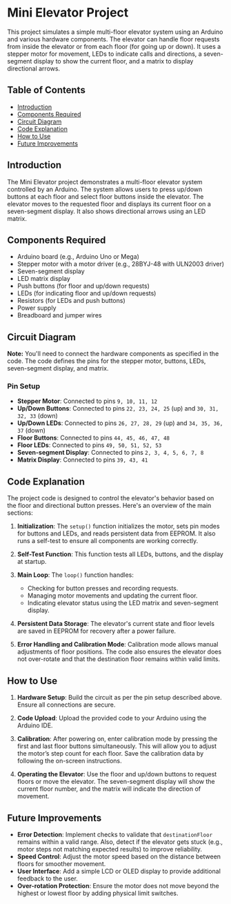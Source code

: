 
# Mini Elevator Project

This project simulates a simple multi-floor elevator system using an Arduino and various hardware components. The elevator can handle floor requests from inside the elevator or from each floor (for going up or down). It uses a stepper motor for movement, LEDs to indicate calls and directions, a seven-segment display to show the current floor, and a matrix to display directional arrows.

## Table of Contents
- [Introduction](#introduction)
- [Components Required](#components-required)
- [Circuit Diagram](#circuit-diagram)
- [Code Explanation](#code-explanation)
- [How to Use](#how-to-use)
- [Future Improvements](#future-improvements)

## Introduction
The Mini Elevator project demonstrates a multi-floor elevator system controlled by an Arduino. The system allows users to press up/down buttons at each floor and select floor buttons inside the elevator. The elevator moves to the requested floor and displays its current floor on a seven-segment display. It also shows directional arrows using an LED matrix.

## Components Required
- Arduino board (e.g., Arduino Uno or Mega)
- Stepper motor with a motor driver (e.g., 28BYJ-48 with ULN2003 driver)
- Seven-segment display
- LED matrix display
- Push buttons (for floor and up/down requests)
- LEDs (for indicating floor and up/down requests)
- Resistors (for LEDs and push buttons)
- Power supply
- Breadboard and jumper wires

## Circuit Diagram
**Note:** You'll need to connect the hardware components as specified in the code. The code defines the pins for the stepper motor, buttons, LEDs, seven-segment display, and matrix.

### Pin Setup
- **Stepper Motor**: Connected to pins `9, 10, 11, 12`
- **Up/Down Buttons**: Connected to pins `22, 23, 24, 25` (up) and `30, 31, 32, 33` (down)
- **Up/Down LEDs**: Connected to pins `26, 27, 28, 29` (up) and `34, 35, 36, 37` (down)
- **Floor Buttons**: Connected to pins `44, 45, 46, 47, 48`
- **Floor LEDs**: Connected to pins `49, 50, 51, 52, 53`
- **Seven-segment Display**: Connected to pins `2, 3, 4, 5, 6, 7, 8`
- **Matrix Display**: Connected to pins `39, 43, 41`

## Code Explanation
The project code is designed to control the elevator's behavior based on the floor and directional button presses. Here's an overview of the main sections:

1. **Initialization**: The `setup()` function initializes the motor, sets pin modes for buttons and LEDs, and reads persistent data from EEPROM. It also runs a self-test to ensure all components are working correctly.

2. **Self-Test Function**: This function tests all LEDs, buttons, and the display at startup.

3. **Main Loop**: The `loop()` function handles:
   - Checking for button presses and recording requests.
   - Managing motor movements and updating the current floor.
   - Indicating elevator status using the LED matrix and seven-segment display.

4. **Persistent Data Storage**: The elevator's current state and floor levels are saved in EEPROM for recovery after a power failure.

5. **Error Handling and Calibration Mode**: Calibration mode allows manual adjustments of floor positions. The code also ensures the elevator does not over-rotate and that the destination floor remains within valid limits.

## How to Use
1. **Hardware Setup**: Build the circuit as per the pin setup described above. Ensure all connections are secure.

2. **Code Upload**: Upload the provided code to your Arduino using the Arduino IDE.

3. **Calibration**: After powering on, enter calibration mode by pressing the first and last floor buttons simultaneously. This will allow you to adjust the motor’s step count for each floor. Save the calibration data by following the on-screen instructions.

4. **Operating the Elevator**: Use the floor and up/down buttons to request floors or move the elevator. The seven-segment display will show the current floor number, and the matrix will indicate the direction of movement.

## Future Improvements
- **Error Detection**: Implement checks to validate that `destinationFloor` remains within a valid range. Also, detect if the elevator gets stuck (e.g., motor steps not matching expected results) to improve reliability.
- **Speed Control**: Adjust the motor speed based on the distance between floors for smoother movement.
- **User Interface**: Add a simple LCD or OLED display to provide additional feedback to the user.
- **Over-rotation Protection**: Ensure the motor does not move beyond the highest or lowest floor by adding physical limit switches.

